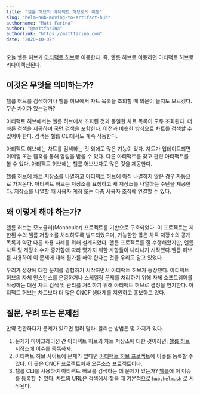 ```yaml
---
title: "헬름 허브의 아티팩트 허브로의 이동"
slug: "helm-hub-moving-to-artifact-hub"
authorname: "Matt Farina"
author: "@mattfarina"
authorlink: "https://mattfarina.com"
date: "2020-10-07"
---
```


오늘 헬름 허브가 [아티팩트 허브](https://artifacthub.io/)로 이동한다. 즉, 헬름 허브로 이동하면 아티팩트 허브로 리다이렉션된다.

## 이것은 무엇을 의미하는가?

헬름 허브를 검색하거나 헬름 허브에서 차트 목록을 조회할 때 의문이 들지도 모르겠다. 무슨 차이가 있는걸까? 

아티팩트 허브에서는 헬름 허브에서 조회된 것과 동일한 차트 목록이 모두 조회된다. 더 빠른 검색을 제공하며 [국면 검색](https://en.wikipedia.org/wiki/Faceted_search)을 포함한다. 이전과 비슷한 방식으로 차트를 검색할 수 있어야 한다. 검색은 헬름 CLI에서도 계속 작동한다.

아티팩트 허브에는 차트를 검색하는 것 외에도 많은 기능이 있다. 차트가 업데이트되면 이메일 또는 웹훅을 통해 알림을 받을 수 있다. 다른 아티팩트를 찾고 관련 아티팩트를 볼 수 있다. 아티팩트 허브에는 헬름 허브보다도 많은 것을 제공한다.

헬름 허브에 차트 저장소를 나열하고 아티팩트 허브에 아직 나열하지 않은 경우 자동으로 가져온다. 아티팩트 허브는 저장소를 요청하고 새 저장소를 나열하는 수단을 제공한다. 저장소를 나열할 때 사용자 계정 또는 다중 사용자 조직에 연결할 수 있다.

## 왜 이렇게 해야 하는가?

헬름 허브는 모노큘러(Monocular) 프로젝트를 기반으로 구축되었다. 이 프로젝트는 제한된 수의 헬름 저장소를 처리하도록 빌드되었으며, 가능한한 많은 차트 저장소의 공개 목록과 약간 다른 사용 사례를 위해 설계되었다. 헬름 프로젝트를 잘 수행해왔지만, 헬름 차트 및 저장소 수가 증가함에 따라 몇가지 제한 사항들이 나타나기 시작했다.헬름 허브를 사용하여 이 문제에 대해 뭔가를 해야 한다는 것을 우리도 알고 있었다.

우리가 성장에 대한 문제를 경험하기 시작하면서 아티팩트 허브가 등장했다. 아티팩트 허브의 자체 인스턴스를 운영하거나 스케일링 문제를 처리하기 위해 자체 소프트웨어를 작성하는 대신 차트 검색 및 관리를 처리하기 위해 아티팩트 허브로 결정을 연기한다. 아티팩트 허브는 차트보다 더 많은 CNCF 생태계를 지원하고 홍보하고 있다.

## 질문, 우려 또는 문제점

만약 전환하다가 문제가 있으면 알려 달라. 알리는 방법은 몇 가지가 있다.

1. 문제가 마이그레이션 간 아티팩트 허브의 차트 저장소에 대한 것이라면, [헬름 허브 저장소](https://github.com/helm/hub)에 이슈를 등록하자.
2. 아티팩트 허브 사이트에 문제가 있다면 [아티팩트 허브 프로젝트](https://github.com/artifacthub/hub)에 이슈를 등록할 수 있다. 이 곳은 CNCF 프로젝트이자 오픈소스 프로젝트이다.
3. 헬름 CLI를 사용하여 아티팩트 허브를 검색하는 데 문제가 있는가? [헬름](https://github.com/helm/helm)에 이 이슈를 등록할 수 있다. 차트의 URL은 검색에서 찾을 때 기본적으로 `hub.helm.sh` 로 시작된다.
